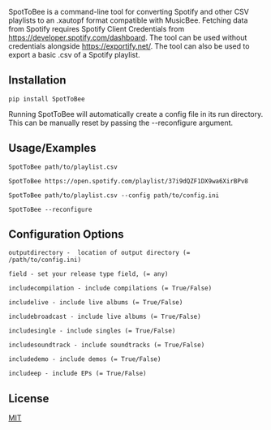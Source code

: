 SpotToBee is a command-line tool for converting Spotify and other CSV playlists to an .xautopf format compatible with MusicBee. Fetching data from Spotify requires Spotify Client Credentials from https://developer.spotify.com/dashboard. The tool can be used without credentials alongside https://exportify.net/. The tool can also be used to export a basic .csv of a Spotify playlist.

## Installation

    pip install SpotToBee

Running SpotToBee will automatically create a config file in its run directory. This can be manually reset by passing the --reconfigure argument.

## Usage/Examples

    SpotToBee path/to/playlist.csv

    SpotToBee https://open.spotify.com/playlist/37i9dQZF1DX9wa6XirBPv8

    SpotToBee path/to/playlist.csv --config path/to/config.ini

    SpotToBee --reconfigure

## Configuration Options

    outputdirectory -  location of output directory (= /path/to/config.ini)

    field - set your release type field, (= any)

    includecompilation - include compilations (= True/False)

    includelive - include live albums (= True/False)

    includebroadcast - include live albums (= True/False)

    includesingle - include singles (= True/False)

    includesoundtrack - include soundtracks (= True/False)

    includedemo - include demos (= True/False)

    includeep - include EPs (= True/False)

## License

[MIT](https://choosealicense.com/licenses/mit/)
